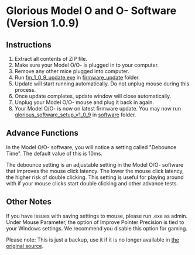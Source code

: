 # Glorious Model O and O- Software (Version 1.0.9)

## Instructions

1. Extract all contents of ZIP file.
2. Make sure your Model O/O- is plugged in to your computer.
3. Remove any other mice plugged into computer.
4. Run [fm_1_0_9_update.exe](/firmware_update/fm_1_0_9_update.exe) in [firmware_update](/firmware_update) folder.
5. Update will start running automatically. Do not unplug mouse during this process.
6. Once update completes, update window will close automatically.
7. Unplug your Model O/O- mouse and plug it back in again.
8. Your Model O/O- is now on latest firmware update. You may now run [glorious_software_setup_v1_0_9](/software/glorious_software_setup_v1_0_9) in [software](/software) folder. 

## Advance Functions

In the Model O/O- software, you will notice a setting called "Debounce Time". The default value of this is 10ms. 

The debounce setting is an adjustable setting in the Model O/O- software that improves the mouse click latency. The lower the mouse click latency, the higher risk of double clicking. This setting is useful for playing around with if your mouse clicks start double clicking and other advance tests.

## Other Notes

If you have issues with saving settings to mouse, please run .exe as admin. Under Mouse Parameter, the option of Improve Pointer Precision is tied to your Windows settings. We recommend you disable this option for gaming.

Please note: This is just a backup, use it if it is no longer available in [the original source](https://downloads.gloriousgamingservices.com/download/ModelO_1-0-9.zip).
